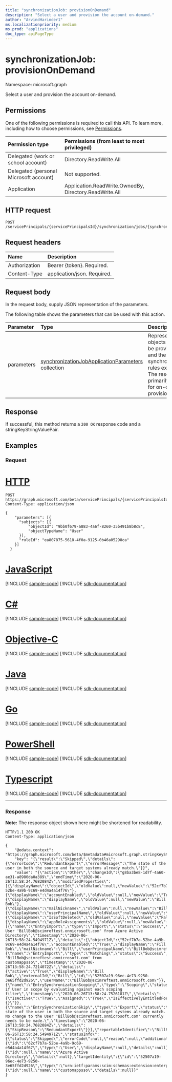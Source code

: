 ```yaml
---
title: "synchronizationJob: provisionOnDemand"
description: "Select a user and provision the account on-demand."
author: "ArvindHarinder1"
ms.localizationpriority: medium
ms.prod: "applications"
doc_type: apiPageType
---
```


# synchronizationJob: provisionOnDemand

Namespace: microsoft.graph

Select a user and provision the account on-demand.

## Permissions
One of the following permissions is required to call this API. To learn more, including how to choose permissions, see [Permissions](/graph/permissions-reference).

|Permission type                        | Permissions (from least to most privileged)              |
|:--------------------------------------|:---------------------------------------------------------|
|Delegated (work or school account)     |Directory.ReadWrite.All  |
|Delegated (personal Microsoft account) |Not supported. |
|Application                            |Application.ReadWrite.OwnedBy, Directory.ReadWrite.All |

## HTTP request

<!-- {
  "blockType": "ignored"
}
-->
``` http
POST /servicePrincipals/{servicePrincipalsId}/synchronization/jobs/{synchronizationJobId}/provisionOnDemand
```

## Request headers
|Name|Description|
|:---|:---|
|Authorization|Bearer {token}. Required.|
|Content-Type|application/json. Required.|

## Request body
In the request body, supply JSON representation of the parameters.

The following table shows the parameters that can be used with this action.

|Parameter|Type|Description|
|:---|:---|:---|
|parameters|[synchronizationJobApplicationParameters](../resources/synchronization-synchronizationjobapplicationparameters.md) collection|Represents the objects that will be provisioned and the synchronization rules executed. The resource is primarily used for on-demand provisioning. |



## Response

If successful, this method returns a `200 OK` response code and a stringKeyStringValuePair.

## Examples

### Request

# [HTTP](#tab/http)
<!-- {
  "blockType": "request",
  "name": "synchronizationjob_provisionondemand"
}
-->
``` http
POST https://graph.microsoft.com/beta/servicePrincipals/{servicePrincipalsId}/synchronization/jobs/{synchronizationJobId}/provisionOnDemand
Content-Type: application/json

{
    "parameters": [{
      "subjects": [{
          "objectId": "9bb0f679-a883-4a6f-8260-35b491b8b8c8",
          "objectTypeName": "User"
      }],
      "ruleId": "ea807875-5618-4f0a-9125-0b46a05298ca"
    }]
  }
```
# [JavaScript](#tab/javascript)
[!INCLUDE [sample-code](../includes/snippets/javascript/synchronizationjob-provisionondemand-javascript-snippets.md)]
[!INCLUDE [sdk-documentation](../includes/snippets/snippets-sdk-documentation-link.md)]

# [C#](#tab/csharp)
[!INCLUDE [sample-code](../includes/snippets/csharp/synchronizationjob-provisionondemand-csharp-snippets.md)]
[!INCLUDE [sdk-documentation](../includes/snippets/snippets-sdk-documentation-link.md)]

# [Objective-C](#tab/objc)
[!INCLUDE [sample-code](../includes/snippets/objc/synchronizationjob-provisionondemand-objc-snippets.md)]
[!INCLUDE [sdk-documentation](../includes/snippets/snippets-sdk-documentation-link.md)]

# [Java](#tab/java)
[!INCLUDE [sample-code](../includes/snippets/java/synchronizationjob-provisionondemand-java-snippets.md)]
[!INCLUDE [sdk-documentation](../includes/snippets/snippets-sdk-documentation-link.md)]

# [Go](#tab/go)
[!INCLUDE [sample-code](../includes/snippets/go/synchronizationjob-provisionondemand-go-snippets.md)]
[!INCLUDE [sdk-documentation](../includes/snippets/snippets-sdk-documentation-link.md)]

# [PowerShell](#tab/powershell)
[!INCLUDE [sample-code](../includes/snippets/powershell/synchronizationjob-provisionondemand-powershell-snippets.md)]
[!INCLUDE [sdk-documentation](../includes/snippets/snippets-sdk-documentation-link.md)]

# [Typescript](#tab/typescript)
[!INCLUDE [sample-code](../includes/snippets/typescript/synchronizationjob-provisionondemand-typescript-snippets.md)]
[!INCLUDE [sdk-documentation](../includes/snippets/snippets-sdk-documentation-link.md)]

---



### Response
**Note:** The response object shown here might be shortened for readability.
<!-- {
  "blockType": "response",
  "truncated": true,
  "@odata.type": "microsoft.graph.synchronizationSecretKeyStringValuePair"
}
-->
```
HTTP/1.1 200 OK
Content-Type: application/json

{
    "@odata.context": "https://graph.microsoft.com/beta/$metadata#microsoft.graph.stringKeyStringValuePair",
    "key": "{\"result\":\"Skipped\",\"details\":{\"errorCode\":\"RedundantExport\",\"errorMessage\":\"The state of the user in both the source and target systems already match.\"}}",
    "value": "{\"action\":\"Other\",\"changeId\":\"g8ba3be8-1d7f-4a60-ae31-a8980da0a389\",\"endTime\":\"2020-06-26T13:58:24.7682084Z\",\"modifiedProperties\":[{\"displayName\":\"objectId\",\"oldValue\":null,\"newValue\":\"52cf7b7a-52be-4a9b-9c69-e4d4a4a14f76\"},{\"displayName\":\"accountEnabled\",\"oldValue\":null,\"newValue\":\"True\"},{\"displayName\":\"displayName\",\"oldValue\":null,\"newValue\":\"Bill Bob\"},{\"displayName\":\"mailNickname\",\"oldValue\":null,\"newValue\":\"Bill\"},{\"displayName\":\"userPrincipalName\",\"oldValue\":null,\"newValue\":\"BillBob@scimreftest.onmicrosoft.com\"},{\"displayName\":\"IsSoftDeleted\",\"oldValue\":null,\"newValue\":\"False\"},{\"displayName\":\"appRoleAssignments\",\"oldValue\":null,\"newValue\":\"User\"}],\"provisioningSteps\":[{\"name\":\"EntryImport\",\"type\":\"Import\",\"status\":\"Success\",\"description\":\"Retrieved User 'BillBob@scimreftest.onmicrosoft.com' from Azure Active Directory\",\"timestamp\":\"2020-06-26T13:58:24.5494971Z\",\"details\":{\"objectId\":\"52cf7b7a-52be-4a9b-9c69-e4d4a4a14f76\",\"accountEnabled\":\"True\",\"displayName\":\"Fill Bob\",\"mailNickname\":\"Bill\",\"userPrincipalName\":\"BillBob@scimreftest.onmicrosoft.com\",\"IsSoftDeleted\":\"False\",\"appRoleAssignments\":\"User\"}},{\"name\":\"EntryImport\",\"type\":\"Matching\",\"status\":\"Success\",\"description\":\"Retrieved  'BillBob@scimreftest.onmicrosoft.com' from customappsso\",\"timestamp\":\"2020-06-26T13:58:24.7214072Z\",\"details\":{\"active\":\"True\",\"displayName\":\"Bill Bob\",\"externalId\":\"Bill\",\"id\":\"52507a19-96ec-4e73-9250-3e65ffd2d926\",\"userName\":\"BillBob@scimreftest.onmicrosoft.com\"}},{\"name\":\"EntrySynchronizationScoping\",\"type\":\"Scoping\",\"status\":\"Success\",\"description\":\"Determine if User in scope by evaluating against each scoping filter\",\"timestamp\":\"2020-06-26T13:58:24.7526181Z\",\"details\":{\"IsActive\":\"True\",\"Assigned\":\"True\",\"IsEffectivelyEntitledForProvisioning\":\"True\",\"IsInProvisioningScopeDisplayName\":\"True\",\"ScopeEvaluationResult\":\"{}\"}},{\"name\":\"EntrySynchronizationSkip\",\"type\":\"Export\",\"status\":\"Skipped\",\"description\":\"The state of the user in both the source and target systems already match. No change to the User 'BillBob@scimreftest.onmicrosoft.com' currently needs to be made.\",\"timestamp\":\"2020-06-26T13:58:24.7682084Z\",\"details\":{\"SkipReason\":\"RedundantExport\"}}],\"reportableIdentifier\":\"BillBob@scimreftest.onmicrosoft.com\",\"startTime\":\"2020-06-26T13:58:24.5494971Z\",\"statusInfo\":{\"status\":\"Skipped\",\"errorCode\":null,\"reason\":null,\"additionalDetails\":null,\"errorCategory\":null,\"recommendedAction\":null},\"sourceIdentity\":{\"id\":\"62cf7b7a-52be-4a9b-9c69-e5d4a4a14f67\",\"type\":\"User\",\"displayName\":null,\"details\":null},\"sourceSystem\":{\"id\":null,\"name\":\"Azure Active Directory\",\"details\":null},\"targetIdentity\":{\"id\":\"52507a19-96ec-4e73-9250-3e65ffd2d926\",\"type\":\"urn:ietf:params:scim:schemas:extension:enterprise:2.0:User\",\"displayName\":null,\"details\":null},\"targetSystem\":{\"id\":null,\"name\":\"customappsso\",\"details\":null}}"
}
```
